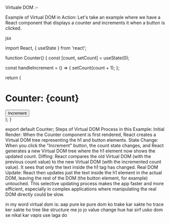 Virtuale DOM :-

Example of Virtual DOM in Action:
Let's take an example where we have a React component that displays a counter and increments it when a button is clicked.

jsx

import React, { useState } from 'react';

function Counter() {
  const [count, setCount] = useState(0);

  const handleIncrement = () => {
    setCount(count + 1);
  };

  return (
    <div>
      <h1>Counter: {count}</h1>
      <button onClick={handleIncrement}>Increment</button>
    </div>
  );
}

export default Counter;
Steps of Virtual DOM Process in this Example:
Initial Render: When the Counter component is first rendered, React creates a Virtual DOM tree representing the h1 and button elements.
State Change: When you click the "Increment" button, the count state changes, and React generates a new Virtual DOM tree where the h1 element now shows the updated count.
Diffing: React compares the old Virtual DOM (with the previous count value) to the new Virtual DOM (with the incremented count value). It sees that only the text inside the h1 tag has changed.
Real DOM Update: React then updates just the text inside the h1 element in the actual DOM, leaving the rest of the DOM (the button element, for example) untouched.
This selective updating process makes the app faster and more efficient, especially in complex applications where manipulating the real DOM directly could be slow.

in my word virtual dom is: aap pure ke pure dom ko trake kar sakte ho trace ker sakte ho tree like structure me jo jo value change hue hai sirf usko dom se nikal kar vapis use laga do

